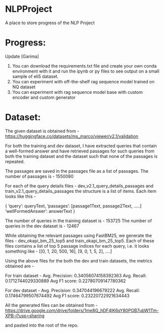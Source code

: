 # NLPProject
A place to store progress of the NLP Project


# Progress:
Update [Garima] 
1. You can download the requirements.txt file and create your own conda environment with it and run the ipynb or py files to see output on a small sample of eli5 dataset.
2. You can experiment with off-the-shelf rag sequence model trained on NQ dataset
3. You can experiment with rag sequence model base with custom encoder and custom generator


# Dataset:

The given dataset is obtained from - https://huggingface.co/datasets/ms_marco/viewer/v2.1/validation


For both the training and dev dataset, I have extracted queries that contain a well-formed answer and have retrieved passages for such queries from both the training dataset and the dataset such that none of the passages is repeated. 

The passages are saved in the passages file as a list of passages. The number of passages is - 1550080


For each of the query details files - dev_v2.1_query_details_passages and train_v2.1_query_details_passages the structure is a list of items. Each item looks like this -

{
	‘query’: queryText,
	‘passages’: [passage1Text, passage2Text, …..]
	‘wellFormedAnswer’: answerText
}

The number of queries in the training dataset is - 153725
The number of queries in the dev dataset is - 12467


While obtaining the relevant passages using FastBM25, we generate the files -
dev_okapi_bm_25_top5 and train_okapi_bm_25_top5. Each of these files contains a list of top 5 passage indices for each query, i.e. it looks something like -
[[0, 1, 20, 500, 16], [9, 0, 1, 5, 2], ….]



Using the above files for the both the dev and train datasets, the metrics obtained are -

For train dataset -
Avg. Precision: 0.34056074158392363
Avg. Recall: 0.1712744029330889
Avg F1 score: 0.22780709147780362

For dev dataset -
Avg. Precision: 0.347044196679222
Avg. Recall: 0.17464799507674492
Avg F1 score: 0.23220722921634443


All the generated files can be obtained from  - https://drive.google.com/drive/folders/1me8G_hDF4lK6sY80PGB7ubW1Tm-XPB-j?usp=sharing

and pasted into the root of the repo.
